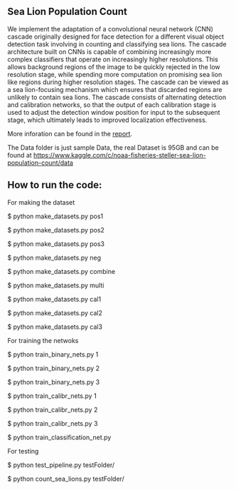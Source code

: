 ## Sea Lion Population Count

We implement the adaptation of a convolutional neural network (CNN) cascade originally designed for face detection for a different visual object detection task involving in counting and classifying sea lions. The cascade architecture built on CNNs is capable of combining increasingly more complex classifiers that operate on increasingly higher resolutions. This allows background regions of the image to be quickly rejected in the low resolution stage, while spending more computation on promising sea lion like regions during higher resolution stages. The cascade can be viewed as a sea lion-focusing mechanism which ensures that discarded regions are unlikely to contain sea lions. The cascade consists of alternating detection and calibration networks, so that the output of each calibration stage is used to adjust the detection window position for input to the subsequent stage, which ultimately leads to improved localization effectiveness.

More inforation can be found in the [report](SeaLionsReport.pdf).


The Data folder is just sample Data, the real Dataset is 95GB and can be found at https://www.kaggle.com/c/noaa-fisheries-steller-sea-lion-population-count/data

## How to run the code:

For making the dataset

$ python make_datasets.py pos1

$ python make_datasets.py pos2

$ python make_datasets.py pos3

$ python make_datasets.py neg

$ python make_datasets.py combine

$ python make_datasets.py multi

$ python make_datasets.py cal1

$ python make_datasets.py cal2

$ python make_datasets.py cal3

For training the netwoks

$ python train_binary_nets.py 1

$ python train_binary_nets.py 2

$ python train_binary_nets.py 3

$ python train_calibr_nets.py 1

$ python train_calibr_nets.py 2

$ python train_calibr_nets.py 3

$ python train_classification_net.py

For testing

$ python test_pipeline.py testFolder/

$ python count_sea_lions.py testFolder/
